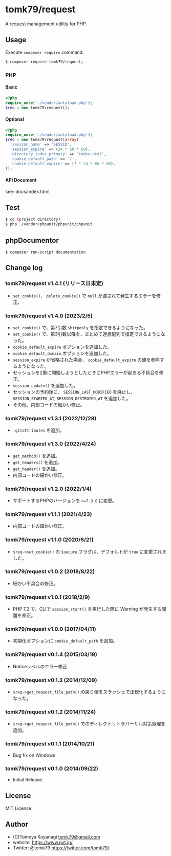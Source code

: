 tomk79/request
=======

A request management utilitiy for PHP.

## Usage

Execute `composer require` command.

```bash
$ composer require tomk79/request;
```


### PHP

#### Basic

```php
<?php
require_once('./vendor/autoload.php');
$req = new tomk79\request();
```

#### Optional

```php
<?php
require_once('./vendor/autoload.php');
$req = new tomk79\request(array(
  'session_name' => 'SESSID',
  'session_expire' => (24 * 60 * 60),
  'directory_index_primary' => 'index.html',
  'cookie_default_path' => '/',
  'cookie_default_expire' => (7 * 24 * 60 * 60),
));
```

#### API Document

see: docs/index.html


## Test

```bash
$ cd (project directory)
$ php ./vendor/phpunit/phpunit/phpunit
```

## phpDocumentor

```
$ composer run-script documentation
```


## Change log

### tomk79/request v1.4.1 (リリース日未定)

- `set_cookie()`、 `delete_cookie()` で `null` が渡されて発生するエラーを修正。

### tomk79/request v1.4.0 (2023/2/5)

- `set_cookie()` で、第7引数 `$httponly` を指定できるようになった。
- `set_cookie()` で、第3引数以降を、まとめて連想配列で指定できるようになった。
- `cookie_default_expire` オプションを追加した。
- `cookie_default_domain` オプションを追加した。
- `session_expire` が省略された場合、 `cookie_default_expire` の値を参照するようになった。
- セッションを2重に開始しようとしたときにPHPエラーが起きる不具合を修正。
- `session_update()` を追加した。
- セッションの予約後に、 `SESSION_LAST_MODIFIED` を廃止し、 `SESSION_STARTED_AT`, `SESSION_DESTROYED_AT` を追加した。
- その他、内部コードの細かい修正。

### tomk79/request v1.3.1 (2022/12/28)

- `.gitattributes` を追加。

### tomk79/request v1.3.0 (2022/4/24)

- `get_method()` を追加。
- `get_headers()` を追加。
- `get_header()` を追加。
- 内部コードの細かい修正。

### tomk79/request v1.2.0 (2022/1/4)

- サポートするPHPのバージョンを `>=7.3.0` に変更。

### tomk79/request v1.1.1 (2021/4/23)

- 内部コードの細かい修正。

### tomk79/request v1.1.0 (2020/6/21)

- `$req->set_cookie()` の `$secure` フラグは、デフォルトが `true` に変更されました。

### tomk79/request v1.0.2 (2018/8/22)

- 細かい不具合の修正。

### tomk79/request v1.0.1 (2018/2/9)

- PHP 7.2 で、CLIで `session_start()` を実行した際に Warning が発生する問題を修正。

### tomk79/request v1.0.0 (2017/04/11)

- 初期化オプションに `cookie_default_path` を追加。

### tomk79/request v0.1.4 (2015/03/19)

- Noticeレベルのエラー修正

### tomk79/request v0.1.3 (2014/12/09)

- `$req->get_request_file_path()` の戻り値をスラッシュで正規化するようになった。

### tomk79/request v0.1.2 (2014/11/24)

- `$req->get_request_file_path()` でのディレクトリトラバーサル対策処理を追加。

### tomk79/request v0.1.1 (2014/10/21)

- Bug fix on Windows

### tomk79/request v0.1.0 (2014/09/22)

- Initial Release.


## License

MIT License


## Author

- (C)Tomoya Koyanagi <tomk79@gmail.com>
- website: <https://www.pxt.jp/>
- Twitter: @tomk79 <https://twitter.com/tomk79/>
